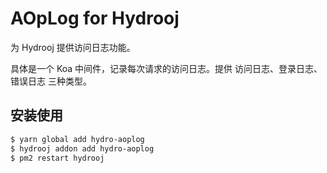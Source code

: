 # AOpLog for Hydrooj

为 Hydrooj 提供访问日志功能。

具体是一个 Koa 中间件，记录每次请求的访问日志。提供 访问日志、登录日志、错误日志 三种类型。

## 安装使用

```bash
$ yarn global add hydro-aoplog
$ hydrooj addon add hydro-aoplog
$ pm2 restart hydrooj
```
